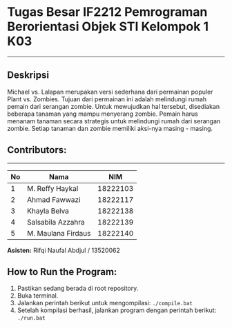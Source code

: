 # **Tugas Besar IF2212 Pemrograman Berorientasi Objek STI Kelompok 1 K03**  
_______
## Deskripsi
Michael vs. Lalapan merupakan versi sederhana dari permainan populer Plant vs. Zombies. Tujuan dari permainan ini adalah melindungi rumah pemain dari serangan zombie. Untuk mewujudkan hal tersebut, disediakan beberapa tanaman yang mampu menyerang zombie. Pemain harus menanam tanaman secara strategis untuk melindungi rumah dari serangan zombie. Setiap tanaman dan zombie memiliki aksi-nya masing - masing. 

## Contributors:
_______

| **No**     | **Nama**                   | **NIM**           |
| ------ | ---------------------- | ------------- |
| 1      | M. Reffy Haykal        | 18222103      |
| 2      | Ahmad Fawwazi          | 18222117      |
| 3      | Khayla Belva           | 18222138      |
| 4      | Salsabila Azzahra      | 18222139      |
| 5      | M. Maulana Firdaus     | 18222140      |

**Asisten:** Rifqi Naufal Abdjul / 13520062

## **How to Run the Program:**
1. Pastikan sedang berada di root repository.
2. Buka terminal.  
3. Jalankan perintah berikut untuk mengompilasi:
     `./compile.bat`
4. Setelah kompilasi berhasil, jalankan program dengan perintah berikut:  
   `./run.bat`
